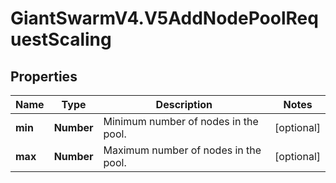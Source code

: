 # GiantSwarmV4.V5AddNodePoolRequestScaling

## Properties
Name | Type | Description | Notes
------------ | ------------- | ------------- | -------------
**min** | **Number** | Minimum number of nodes in the pool. | [optional] 
**max** | **Number** | Maximum number of nodes in the pool. | [optional] 


